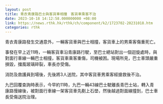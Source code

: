 ```yaml
---
layout: post
title: 青衣青康路巴士與客貨車相撞　客貨車乘客不治
date: 2023-10-18 14:12:58.000000000 +08:00
link: https://news.rthk.hk/rthk/ch/component/k2/1723702-20231018.htm
categories: rthk
---
```


青衣青康路發生交通意外，一輛客貨車與巴士相撞，客貨車上的男乘客傷重死亡。
 
事發在早上近11時，一輛客貨車沿青康路行駛，至巴士總站對出一個迴旋處時，與對面行車線一輛巴士相撞，客貨車乘客重傷，司機被困。現場所見，巴士車頭嚴重損毀，擋風玻璃碎裂，車長亦受傷。

消防及救護員到場後，先後將3人送院，其中客貨車男乘客經搶救後不治。

九巴回覆查詢時表示，今早約11時，九巴一輛43線巴士駛離長青巴士站，轉入青康路慢線後，被對面行車線一架客貨車先剷上石壆，然後越過對面線撞到，巴士車長受傷送院治理。
